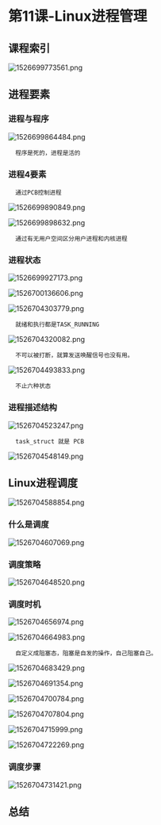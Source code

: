 # 第11课-Linux进程管理

## 课程索引


![1526699773561.png](image/1526699773561.png)


## 进程要素

### 进程与程序

![1526699864484.png](image/1526699864484.png)

      程序是死的，进程是活的

### 进程4要素

      通过PCB控制进程

![1526699890849.png](image/1526699890849.png)

![1526699898632.png](image/1526699898632.png)

      通过有无用户空间区分用户进程和内核进程

### 进程状态

![1526699927173.png](image/1526699927173.png)

![1526700136606.png](image/1526700136606.png)

![1526704303779.png](image/1526704303779.png)

      就绪和执行都是TASK_RUNNING

![1526704320082.png](image/1526704320082.png)

      不可以被打断，就算发送唤醒信号也没有用。

![1526704493833.png](image/1526704493833.png)

      不止六种状态

### 进程描述结构

![1526704523247.png](image/1526704523247.png)

      task_struct 就是 PCB

![1526704548149.png](image/1526704548149.png)

## Linux进程调度

![1526704588854.png](image/1526704588854.png)

### 什么是调度

![1526704607069.png](image/1526704607069.png)

### 调度策略

![1526704648520.png](image/1526704648520.png)

### 调度时机

![1526704656974.png](image/1526704656974.png)

![1526704664983.png](image/1526704664983.png)

      自定义成阻塞态，阻塞是自发的操作，自己阻塞自己。

![1526704683429.png](image/1526704683429.png)

![1526704691354.png](image/1526704691354.png)

![1526704700784.png](image/1526704700784.png)

![1526704707804.png](image/1526704707804.png)

![1526704715999.png](image/1526704715999.png)

![1526704722269.png](image/1526704722269.png)



### 调度步骤

![1526704731421.png](image/1526704731421.png)




## 总结
